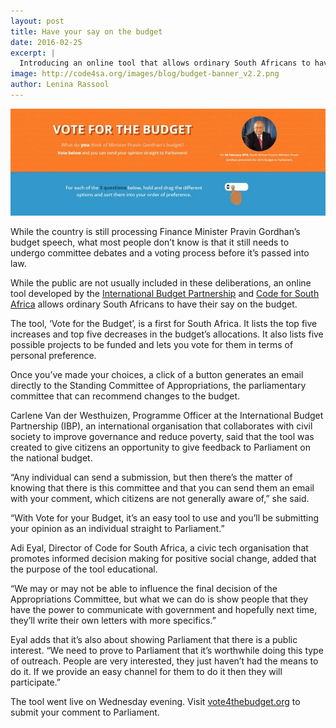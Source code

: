 ```yaml
---
layout: post
title: Have your say on the budget
date: 2016-02-25
excerpt: |
  Introducing an online tool that allows ordinary South Africans to have their say on the budget
image: http://code4sa.org/images/blog/budget-banner_v2.2.png
author: Lenina Rassool
---
```



<img src="/images/blog/Budget.JPG">

While the country is still processing Finance Minister Pravin Gordhan’s budget speech, what most people don’t know is that it still needs to undergo committee debates and a voting process before it’s passed into law. 

While the public are not usually included in these deliberations, an online tool developed by the [International Budget Partnership](http://www.internationalbudget.org/budget-work-by-country/ibps-work-in-countries/south-africa/) and [Code for South Africa](http://code4sa.org/) allows ordinary South Africans to have their say on the budget.

The tool, ‘Vote for the Budget’, is a first for South Africa. It lists the top five increases and top five decreases in the budget’s allocations. It also lists five possible projects to be funded and lets you vote for them in terms of personal preference. 

Once you’ve made your choices, a click of a button generates an email directly to the Standing Committee of Appropriations, the parliamentary committee that can recommend changes to the budget. 

Carlene Van der Westhuizen, Programme Officer at the International Budget Partnership (IBP), an international organisation that collaborates with civil society to improve governance and reduce poverty, said that the tool was created to give citizens an opportunity to give feedback to Parliament on the national budget. 

“Any individual can send a submission, but then there’s the matter of knowing that there is this committee and that you can send them an email with your comment, which citizens are not generally aware of,” she said. 

“With Vote for your Budget, it’s an easy tool to use and you’ll be submitting your opinion as an individual straight to Parliament.” 

Adi Eyal, Director of Code for South Africa, a civic tech organisation that promotes informed decision making for positive social change, added that the purpose of the tool educational.

“We may or may not be able to influence the final decision of the Appropriations Committee, but what we can do is show people that they have the power to communicate with government and hopefully next time, they’ll write their own letters with more specifics.”

Eyal adds that it’s also about showing Parliament that there is a public interest. 
“We need to prove to Parliament that it’s worthwhile doing this type of outreach. People are very interested, they just haven’t had the means to do it. If we provide an easy channel for them to do it then they will participate.”

The tool went live on Wednesday evening. Visit [vote4thebudget.org](http://vote4thebudget.org/) to submit your comment to Parliament.  